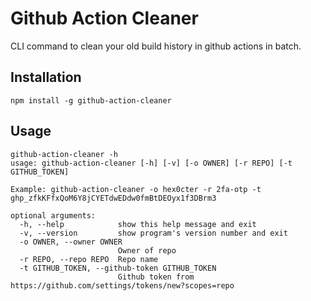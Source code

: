 # Github Action Cleaner
CLI command to clean your old build history in github actions in batch.

## Installation

```
npm install -g github-action-cleaner
```

## Usage
```
github-action-cleaner -h
usage: github-action-cleaner [-h] [-v] [-o OWNER] [-r REPO] [-t GITHUB_TOKEN]

Example: github-action-cleaner -o hex0cter -r 2fa-otp -t ghp_zfkKFfxQoM6Y8jCYETdwEDdw0fmBtDEOyx1f3DBrm3

optional arguments:
  -h, --help            show this help message and exit
  -v, --version         show program's version number and exit
  -o OWNER, --owner OWNER
                        Owner of repo
  -r REPO, --repo REPO  Repo name
  -t GITHUB_TOKEN, --github-token GITHUB_TOKEN
                        Github token from https://github.com/settings/tokens/new?scopes=repo
```

